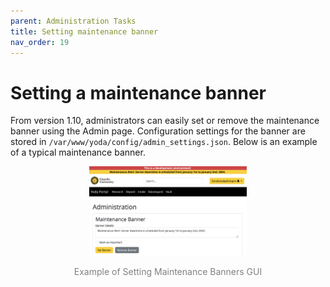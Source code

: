 ```yaml
---
parent: Administration Tasks
title: Setting maintenance banner
nav_order: 19
---
```

# Setting a maintenance banner 
From version 1.10, administrators can easily set or remove the maintenance banner using the Admin page. Configuration settings for the banner are stored in `/var/www/yoda/config/admin_settings.json`. Below is an example of a typical maintenance banner.

<div style="text-align: center;">
    <img src="./img/yoda-admin-banner.png" alt="Example of Setting Maintenance Banners GUI" style="width: 50%; height: auto;">
    <p style="color: gray;">    Example of Setting Maintenance Banners GUI</p>

</div>
